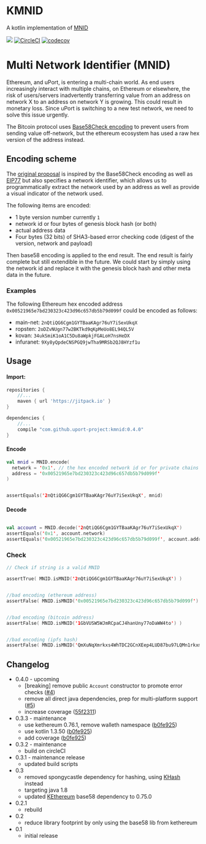 # KMNID

A kotlin implementation of [MNID](https://github.com/uport-project/mnid)

[![](https://jitpack.io/v/uport-project/kmnid.svg)](https://jitpack.io/#uport-project/kmnid)
[![CircleCI](https://circleci.com/gh/uport-project/kmnid.svg?style=svg)](https://circleci.com/gh/uport-project/kmnid)
[![codecov](https://codecov.io/gh/uport-project/kmnid/branch/master/graph/badge.svg)](https://codecov.io/gh/uport-project/kmnid)

# Multi Network Identifier (MNID)

Ethereum, and uPort, is entering a multi-chain world.
As end users increasingly interact with multiple chains, on Ethereum or elsewhere, 
the risk of users/servers inadvertently transferring value from an address on network X 
to an address on network Y is growing. This could result in monetary loss. 
Since uPort is switching to a new test network, we need to solve this issue urgently.

The Bitcoin protocol uses [Base58Check encoding](https://en.bitcoin.it/wiki/Base58Check_encoding) 
to prevent users from sending value off-network, but the ethereum ecosystem has used a raw hex 
version of the address instead.

## Encoding scheme

The [original proposal](https://github.com/uport-project/mnid) is inspired by the 
Base58Check encoding as well as [EIP77](https://github.com/ethereum/EIPs/issues/77)
but also specifies a network identifier, which allows us to programmatically extract the network
used by an address as well as provide a visual indicator of the network used.

The following items are encoded:

* 1 byte version number currently `1`
* network id or four bytes of genesis block hash (or both)
* actual address data
* Four bytes (32 bits) of SHA3-based error checking code (digest of the version, network and payload)

Then base58 encoding is applied to the end result.
The end result is fairly complete but still extendible in the future.
We could start by simply using the network id and replace it with the genesis block hash
and other meta data in the future.

### Examples

The following Ethereum hex encoded address `0x00521965e7bd230323c423d96c657db5b79d099f`
could be encoded as follows:

* main-net: `2nQtiQG6Cgm1GYTBaaKAgr76uY7iSexUkqX`
* ropsten: `2oDZvNUgn77w2BKTkd9qKpMeUo8EL94QL5V`
* kovan: `34ukSmiK1oA1C5Du8aWpkjFGALoH7nsHeDX`
* infuranet: `9Xy8yQpdeCNSPGQ9jwTha9MRSb2QJ8HYzf1u`

## Usage

#### Import:

```groovy
repositories {
    //...
    maven { url 'https://jitpack.io' }
}

dependencies {
    //...
    compile "com.github.uport-project:kmnid:0.4.0"
}

```

#### Encode
```kotlin
val mnid = MNID.encode(
  network = '0x1', // the hex encoded network id or for private chains the hex encoded first 4 bytes of the genesis hash
  address = '0x00521965e7bd230323c423d96c657db5b79d099f'
)


assertEquals('2nQtiQG6Cgm1GYTBaaKAgr76uY7iSexUkqX', mnid)
```
#### Decode

```kotlin

val account = MNID.decode('2nQtiQG6Cgm1GYTBaaKAgr76uY7iSexUkqX')
assertEquals('0x1', account.network) 
assertEquals('0x00521965e7bd230323c423d96c657db5b79d099f', account.address)
```

### Check

```kotlin
// Check if string is a valid MNID

assertTrue( MNID.isMNID('2nQtiQG6Cgm1GYTBaaKAgr76uY7iSexUkqX') )


//bad encoding (ethereum address)
assertFalse( MNID.isMNID('0x00521965e7bd230323c423d96c657db5b79d099f') )


//bad encoding (bitcoin address)
assertFalse( MNID.isMNID('1GbVUSW5WJmRCpaCJ4hanUny77oDaWW4to') )


//bad encoding (ipfs hash)
assertFalse( MNID.isMNID('QmXuNqXmrkxs4WhTDC2GCnXEep4LUD87bu97LQMn1rkxmQ') )
```

## Changelog

* 0.4.0 - upcoming
    * [breaking] remove public `Account` constructor to promote error checks
    ([#4](https://github.com/uport-project/kmnid/pull/4))
    * remove all direct java dependencies, prep for multi-platform support
    ([#5](https://github.com/uport-project/kmnid/pull/5))
    * increase coverage ([55f2311](https://github.com/uport-project/kmnid/commit/55f2311))
* 0.3.3 - maintenance
    * use kethereum 0.76.1, remove walleth namespace ([b0fe925](https://github.com/uport-project/kmnid/commit/b0fe925))
    * use kotlin 1.3.50 ([b0fe925](https://github.com/uport-project/kmnid/commit/b0fe925))
    * add coverage ([b0fe925](https://github.com/uport-project/kmnid/commit/b0fe925))
* 0.3.2 - maintenance
    * build on circleCI
* 0.3.1 - maintenance release
    * updated build scripts
* 0.3
    * removed spongycastle dependency for hashing,
    using [KHash](https://github.com/komputing/KHash) instead
    * targeting java 1.8
    * updated [KEthereum](https://github.com/komputing/KEthereum) base58 dependency to 0.75.0
* 0.2.1
    * rebuild
* 0.2
    * reduce library footprint by only using the base58 lib from kethereum
* 0.1
    * initial release